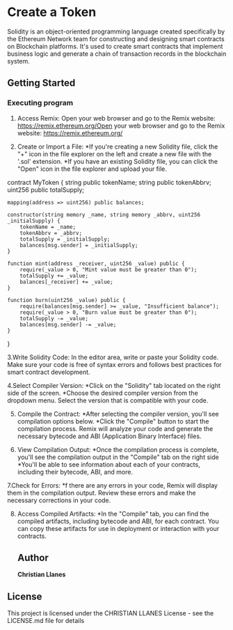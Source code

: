 

# Create a Token

Solidity is an object-oriented programming language created specifically by the Ethereum Network team for constructing and designing smart contracts on Blockchain platforms. It's used to create smart contracts that implement business logic and generate a chain of transaction records in the blockchain system.


## Getting Started

### Executing program

1. Access Remix:
 Open your web browser and go to the Remix website: https://remix.ethereum.org/Open your web browser and go to the Remix website: https://remix.ethereum.org/

2. Create or Import a File:
 *If you're creating a new Solidity file, click the "+" icon in the file explorer on the left and create a new file with the '.sol' extension.
*If you have an existing Solidity file, you can click the "Open" icon in the file explorer and upload your file.

contract MyToken {
    string public tokenName;
    string public tokenAbbrv;
    uint256 public totalSupply;

    mapping(address => uint256) public balances;

    constructor(string memory _name, string memory _abbrv, uint256 _initialSupply) {
        tokenName = _name;
        tokenAbbrv = _abbrv;
        totalSupply = _initialSupply;
        balances[msg.sender] = _initialSupply;
    }

    function mint(address _receiver, uint256 _value) public {
        require(_value > 0, "Mint value must be greater than 0");
        totalSupply += _value;
        balances[_receiver] += _value;
    }

    function burn(uint256 _value) public {
        require(balances[msg.sender] >= _value, "Insufficient balance");
        require(_value > 0, "Burn value must be greater than 0");
        totalSupply -= _value;
        balances[msg.sender] -= _value;
    }
}


3.Write Solidity Code:
In the editor area, write or paste your Solidity code. Make sure your code is free of syntax errors and follows best practices for smart contract development.

4.Select Compiler Version:
*Click on the "Solidity" tab located on the right side of the screen.
*Choose the desired compiler version from the dropdown menu. Select the version that is compatible with your code.

5. Compile the Contract:
   *After selecting the compiler version, you'll see compilation options below.
   *Click the "Compile" button to start the compilation process. Remix will analyze your code and generate the necessary bytecode and ABI (Application Binary Interface) files.

   

7. View Compilation Output:
   *Once the compilation process is complete, you'll see the compilation output in the "Compile" tab on the right side
   *You'll be able to see information about each of your contracts, including their bytecode, ABI, and more.

 7.Check for Errors:
 *f there are any errors in your code, Remix will display them in the compilation output. Review these errors and make the necessary corrections in your code.

 8. Access Compiled Artifacts:
    *In the "Compile" tab, you can find the compiled artifacts, including bytecode and ABI, for each contract. You can copy these artifacts for use in deployment or interaction with your contracts.


    ## Author
    **Christian Llanes**


 ## License
This project is licensed under the CHRISTIAN LLANES License - see the LICENSE.md file for details



